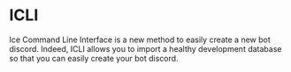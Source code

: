 # ICLI
Ice Command Line Interface is a new method to easily create a new bot discord. Indeed, ICLI allows you to import a healthy development database so that you can easily create your bot discord.
